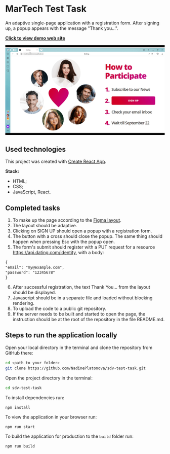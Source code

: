 # MarTech Test Task

An adaptive single-page application with a registration form. After signing up, a popup appears with the message "Thank you...".

**[Click to view demo web site](https://nadineplatonova.github.io/sdv-test-task/)**

![project demonstration](/demo.gif)

## Used technologies

This project was created with [Create React App](https://github.com/facebook/create-react-app).

**Stack:**

- HTML;
- CSS;
- JavaScript, React.

## Completed tasks

1. To make up the page according to the [Figma layout](https://www.figma.com/file/OFhxh3RHOPL7tvxCpITcmj/UX-5285?node-id=0%3A1).
2. The layout should be adaptive.
3. Clicking on SIGN UP should open a popup with a registration form.
4. The button with a cross should close the popup. The same thing should happen when pressing Esc with the popup open.
5. The form's submit should register with a PUT request for a resource https://api.dating.com/identity, with a body:

```
{
"email": "my@example.com",
"password": "12345678"
}
```

6. After successful registration, the text Thank You... from the layout should be displayed.
7. Javascript should be in a separate file and loaded without blocking rendering.
8. To upload the code to a public git repository.
9. If the server needs to be built and started to open the page, the instruction should be at the root of the repository in the file README.md.

## Steps to run the application locally

Open your local directory in the terminal and clone the repository from GitHub there:

```bash
cd <path to your folder>
git clone https://github.com/NadinePlatonova/sdv-test-task.git
```

Open the project directory in the terminal:

```bash
cd sdv-test-task
```

To install dependencies run:

```
npm install
```

To view the application in your browser run:

```bash
npm run start
```

To build the application for production to the `build` folder run:

```bash
npm run build
```
